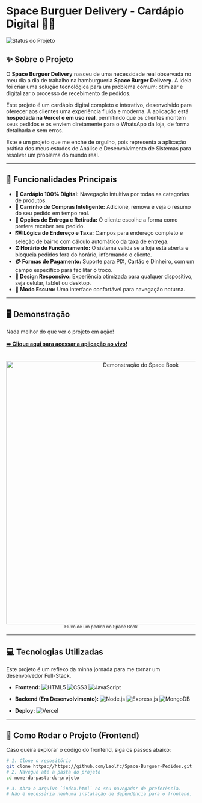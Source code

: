# Space Burguer Delivery - Cardápio Digital 🍔🚀

![Status do Projeto](https://img.shields.io/badge/STATUS-EM_PRODUÇÃO-brightgreen?style=for-the-badge)


## ✨ Sobre o Projeto

O **Space Burguer Delivery** nasceu de uma necessidade real observada no meu dia a dia de trabalho na hamburgueria **Space Burger Delivery**. A ideia foi criar uma solução tecnológica para um problema comum: otimizar e digitalizar o processo de recebimento de pedidos.

Este projeto é um cardápio digital completo e interativo, desenvolvido para oferecer aos clientes uma experiência fluida e moderna. A aplicação está **hospedada na Vercel e em uso real**, permitindo que os clientes montem seus pedidos e os enviem diretamente para o WhatsApp da loja, de forma detalhada e sem erros.

Este é um projeto que me enche de orgulho, pois representa a aplicação prática dos meus estudos de Análise e Desenvolvimento de Sistemas para resolver um problema do mundo real.

---

## 🎯 Funcionalidades Principais

* **🍔 Cardápio 100% Digital:** Navegação intuitiva por todas as categorias de produtos.
* **🛒 Carrinho de Compras Inteligente:** Adicione, remova e veja o resumo do seu pedido em tempo real.
* **🛵 Opções de Entrega e Retirada:** O cliente escolhe a forma como prefere receber seu pedido.
* **🗺️ Lógica de Endereço e Taxa:** Campos para endereço completo e seleção de bairro com cálculo automático da taxa de entrega.
* **⏰ Horário de Funcionamento:** O sistema valida se a loja está aberta e bloqueia pedidos fora do horário, informando o cliente.
* **💳 Formas de Pagamento:** Suporte para PIX, Cartão e Dinheiro, com um campo específico para facilitar o troco.
* **📱 Design Responsivo:** Experiência otimizada para qualquer dispositivo, seja celular, tablet ou desktop.
* **🌙 Modo Escuro:** Uma interface confortável para navegação noturna.

---

## 🖥️ Demonstração

Nada melhor do que ver o projeto em ação!

**[➡️ Clique aqui para acessar a aplicação ao vivo!](https://space-burguer-pedidos.vercel.app/)**

<p align="center">
 
  <br>
  <img src="URL_DO_SEU_GIF_OU_SCREENSHOT_AQUI" alt="Demonstração do Space Book" width="700"/>
  <br>
  <small>Fluxo de um pedido no Space Book</small>
</p>


---

## 💻 Tecnologias Utilizadas

Este projeto é um reflexo da minha jornada para me tornar um desenvolvedor Full-Stack.

* **Frontend:**
    ![HTML5](https://img.shields.io/badge/HTML5-E34F26?style=for-the-badge&logo=html5&logoColor=white)
    ![CSS3](https://img.shields.io/badge/CSS3-1572B6?style=for-the-badge&logo=css3&logoColor=white)
    ![JavaScript](https://img.shields.io/badge/JavaScript-F7DF1E?style=for-the-badge&logo=javascript&logoColor=black)

* **Backend (Em Desenvolvimento):**
    ![Node.js](https://img.shields.io/badge/Node.js-339933?style=for-the-badge&logo=nodedotjs&logoColor=white)
    ![Express.js](https://img.shields.io/badge/Express.js-000000?style=for-the-badge&logo=express&logoColor=white)
    ![MongoDB](https://img.shields.io/badge/MongoDB-47A248?style=for-the-badge&logo=mongodb&logoColor=white)

* **Deploy:**
    ![Vercel](https://img.shields.io/badge/Vercel-000000?style=for-the-badge&logo=vercel&logoColor=white)

---

## 🚀 Como Rodar o Projeto (Frontend)

Caso queira explorar o código do frontend, siga os passos abaixo:

```bash
# 1. Clone o repositório
git clone https://https://github.com/Leolfc/Space-Burguer-Pedidos.git
# 2. Navegue até a pasta do projeto
cd nome-da-pasta-do-projeto

# 3. Abra o arquivo `index.html` no seu navegador de preferência.
# Não é necessária nenhuma instalação de dependência para o frontend.
